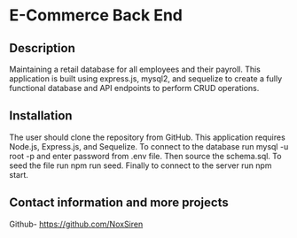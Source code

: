 # E-Commerce Back End
## Description
Maintaining a retail database for all employees and their payroll. This application is built using express.js, mysql2, and sequelize to create a fully functional database and API endpoints to perform CRUD operations.
## Installation
The user should clone the repository from GitHub. This application requires Node.js, Express.js, and Sequelize. To connect to the database run mysql -u root -p and enter password from .env file. Then source the schema.sql. To seed the file run npm run seed. Finally to connect to the server run npm start.
## Contact information and more projects
Github- https://github.com/NoxSiren
